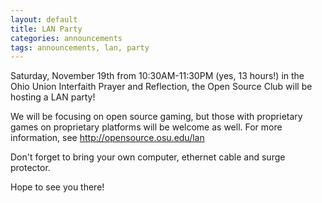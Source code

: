 ```yaml
---
layout: default
title: LAN Party
categories: announcements
tags: announcements, lan, party
---
```

Saturday, November 19th from 10:30AM-11:30PM (yes, 13 hours!) in the Ohio Union Interfaith Prayer and Reflection, the Open Source Club will be hosting a LAN party!

We will be focusing on open source gaming, but those with proprietary games on proprietary platforms will be welcome as well.  For more information, see http://opensource.osu.edu/lan

Don't forget to bring your own computer, ethernet cable and surge protector.

Hope to see you there!
